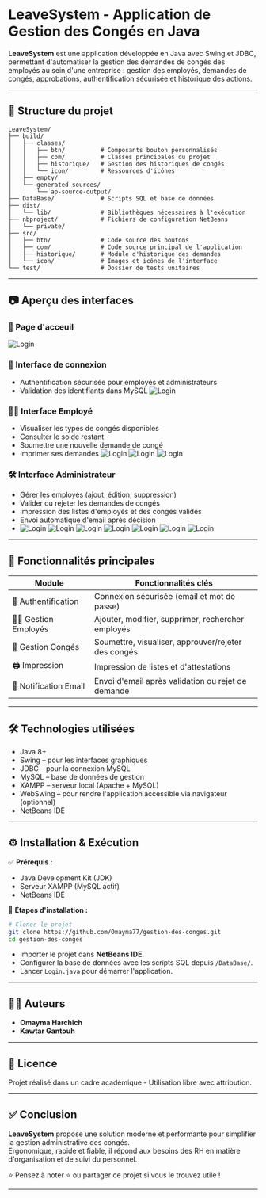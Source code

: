 # LeaveSystem - Application de Gestion des Congés en Java

**LeaveSystem** est une application développée en Java avec Swing et JDBC, permettant d'automatiser la gestion des demandes de congés des employés au sein d'une entreprise : gestion des employés, demandes de congés, approbations, authentification sécurisée et historique des actions.

---

## 📁 Structure du projet

```
LeaveSystem/
├── build/
│   ├── classes/
│   │   ├── btn/          # Composants bouton personnalisés
│   │   ├── com/          # Classes principales du projet
│   │   ├── historique/   # Gestion des historiques de congés
│   │   └── icon/         # Ressources d'icônes
│   ├── empty/
│   └── generated-sources/
│       └── ap-source-output/
├── DataBase/             # Scripts SQL et base de données
├── dist/
│   └── lib/              # Bibliothèques nécessaires à l'exécution
├── nbproject/            # Fichiers de configuration NetBeans
│   └── private/
├── src/
│   ├── btn/              # Code source des boutons
│   ├── com/              # Code source principal de l'application
│   ├── historique/       # Module d'historique des demandes
│   └── icon/             # Images et icônes de l'interface
└── test/                 # Dossier de tests unitaires
```

---

## 📷 Aperçu des interfaces
### 🔑 Page d'acceuil
  ![Login](media/image24.jpg)

### 🔑 Interface de connexion
- Authentification sécurisée pour employés et administrateurs
- Validation des identifiants dans MySQL
  ![Login](media/image25.jpg)

### 🧑‍💼 Interface Employé
- Visualiser les types de congés disponibles
- Consulter le solde restant
- Soumettre une nouvelle demande de congé
- Imprimer ses demandes
  ![Login](media/image34.jpg)
  ![Login](media/image35.jpg)
  ![Login](media/image36.jpg)
### 🛠 Interface Administrateur
- Gérer les employés (ajout, édition, suppression)
- Valider ou rejeter les demandes de congés
- Impression des listes d'employés et des congés validés
- Envoi automatique d'email après décision
-   ![Login](media/image60.jpeg)
   ![Login](media/image41.jpg)
   ![Login](media/image43.jpg)
   ![Login](media/image52.jpeg)
  ![Login](media/image64.jpeg)
  ![Login](media/image65.PNG)
  ![Login](media/image68.jpeg)
---

## 🎯 Fonctionnalités principales

| Module               | Fonctionnalités clés                                   |
|----------------------|--------------------------------------------------------|
| 🔐 Authentification   | Connexion sécurisée (email et mot de passe)            |
| 🧑‍💼 Gestion Employés  | Ajouter, modifier, supprimer, rechercher employés     |
| 🛫 Gestion Congés      | Soumettre, visualiser, approuver/rejeter des congés    |
| 🖨 Impression          | Impression de listes et d'attestations                |
| 📧 Notification Email | Envoi d'email après validation ou rejet de demande    |

---

## 🛠️ Technologies utilisées

- Java 8+
- Swing – pour les interfaces graphiques
- JDBC – pour la connexion MySQL
- MySQL – base de données de gestion
- XAMPP – serveur local (Apache + MySQL)
- WebSwing – pour rendre l'application accessible via navigateur (optionnel)
- NetBeans IDE

---

## ⚙️ Installation & Exécution

✅ **Prérequis :**
- Java Development Kit (JDK)
- Serveur XAMPP (MySQL actif)
- NetBeans IDE

🚀 **Étapes d'installation :**

```bash
# Cloner le projet
git clone https://github.com/Omayma77/gestion-des-conges.git
cd gestion-des-conges
```

- Importer le projet dans **NetBeans IDE**.
- Configurer la base de données avec les scripts SQL depuis `/DataBase/`.
- Lancer `Login.java` pour démarrer l'application.

---

## 👩‍💻 Auteurs

- **Omayma Harchich**
- **Kawtar Gantouh**

---

## 📄 Licence

Projet réalisé dans un cadre académique - Utilisation libre avec attribution.

---

## ✅ Conclusion

**LeaveSystem** propose une solution moderne et performante pour simplifier la gestion administrative des congés.  
Ergonomique, rapide et fiable, il répond aux besoins des RH en matière d'organisation et de suivi du personnel.

⭐ Pensez à noter ⭐ ou partager ce projet si vous le trouvez utile !

---

